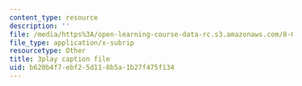 ```yaml
---
content_type: resource
description: ''
file: /media/https%3A/open-learning-course-data-rc.s3.amazonaws.com/8-01sc-classical-mechanics-fall-2016/b620b4f7ebf25d118b5a1b27f475f134_RBaBEjzMr4E.vtt
file_type: application/x-subrip
resourcetype: Other
title: 3play caption file
uid: b620b4f7-ebf2-5d11-8b5a-1b27f475f134
---
```

